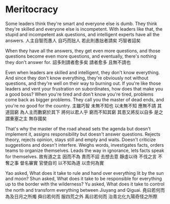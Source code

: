 # Meritocracy

Some leaders think they're smart and everyone else is dumb.
They think they're skilled and everyone else is incompetent.
With leaders like that, the stupid and incompetent ask questions,
and intelligent experts have all the answers.
人主自智而愚人
自巧而拙人
若此則愚拙者請矣
巧智者詔矣

When they have all the answers, they get even more questions,
and those questions become even more questions,
and eventually, there's nothing they don't answer for.
詔多則請者愈多矣
請者愈多
且無不請也

Even when leaders are skilled and intelligent,
they don't know everything.
And since they don't know everything,
they're obviously not without questions,
and they're well on their way to burning out.
If you're like those leaders and vent your frustration on subordinates,
how does that make you a good boss?
When you're tired and don't know you're tired,
problems come back as bigger problems.
They call you the master of dead ends,
and you're no good for the country.
主雖巧智
未無不知也
以未無不知
應無不請
其道固窮
為人主而數窮於其下
將何以君人乎
窮而不知其窮
其患又將反以自多
是之謂重塞之主
無存國矣

That's why the master of the road ahead
sets the agenda but doesn't implement it,
assigns responsibility but doesn't answer questions.
Rejects theory, rejects opinion,
stays still and empty and waits.
Doesn't criticize suggestions
and doesn't interfere.
Weighs words, investigates facts,
orders teams to organize themselves.
Leads the way in ignorance,
lets facts speak for themselves.
故有道之主
因而不為
責而不詔
去想去意
靜虛以待
不伐之言
不奪之事
督名審實
官使自司
以不知為道
以柰何為實

Yao asked, What does it take
to rule and hand over everything lit by the sun and moon?
Shun asked, What does it take
to be responsible for everything up to the border with the wilderness?
Yu asked, What does it take
to control the north and transform everything between Jiuyang and Qiguai.
堯曰若何而
為及日月之所燭
舜曰若何而
服四荒之外
禹曰若何而
治青北化九陽奇怪之所際
